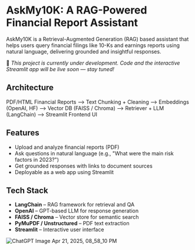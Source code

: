 # AskMy10K: A RAG-Powered Financial Report Assistant

AskMy10K is a Retrieval-Augmented Generation (RAG) based assistant that helps users query financial filings like 10-Ks and earnings reports using natural language, delivering grounded and insightful responses.

🚧 *This project is currently under development. Code and the interactive Streamlit app will be live soon — stay tuned!* 


## Architecture

 PDF/HTML Financial Reports 
    -->  Text Chunking + Cleaning 
    -->  Embeddings (OpenAI, HF) 
    -->  Vector DB (FAISS / Chroma) 
    -->  Retriever + LLM (LangChain) 
    -->  Streamlit Frontend UI

## Features

- Upload and analyze financial reports (PDF)
- Ask questions in natural language (e.g., "What were the main risk factors in 2023?")
- Get grounded responses with links to document sources
- Deployable as a web app using Streamlit


##  Tech Stack

- **LangChain** – RAG framework for retrieval and QA
- **OpenAI** – GPT-based LLM for response generation
- **FAISS / Chroma** – Vector store for semantic search
- **PyMuPDF / Unstructured** – PDF text extraction
- **Streamlit** – Interactive user interface

![ChatGPT Image Apr 21, 2025, 08_58_10 PM](https://github.com/user-attachments/assets/3371f8f7-ab47-4e72-93d7-1e437754dcae)


